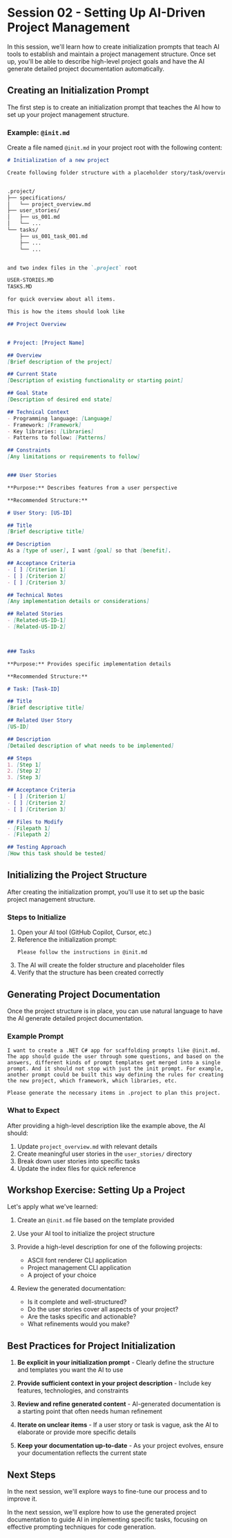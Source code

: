 # Session 02 - Setting Up AI-Driven Project Management

In this session, we'll learn how to create initialization prompts that teach AI tools to establish and maintain a project management structure. Once set up, you'll be able to describe high-level project goals and have the AI generate detailed project documentation automatically.

## Creating an Initialization Prompt

The first step is to create an initialization prompt that teaches the AI how to set up your project management structure.

### Example: `@init.md`

Create a file named `@init.md` in your project root with the following content:

```markdown
# Initialization of a new project

Create following folder structure with a placeholder story/task/overview for the time being.


.project/
├── specifications/
│   └── project_overview.md
├── user_stories/
│   ├── us_001.md
│   └── ...
└── tasks/
    ├── us_001_task_001.md
    ├── ...
    └── ...


and two index files in the `.project` root

USER-STORIES.MD
TASKS.MD

for quick overview about all items.

This is how the items should look like

## Project Overview


# Project: [Project Name]

## Overview
[Brief description of the project]

## Current State
[Description of existing functionality or starting point]

## Goal State
[Description of desired end state]

## Technical Context
- Programming language: [Language]
- Framework: [Framework]
- Key libraries: [Libraries]
- Patterns to follow: [Patterns]

## Constraints
[Any limitations or requirements to follow]


### User Stories

**Purpose:** Describes features from a user perspective

**Recommended Structure:**

# User Story: [US-ID]

## Title
[Brief descriptive title]

## Description
As a [type of user], I want [goal] so that [benefit].

## Acceptance Criteria
- [ ] [Criterion 1]
- [ ] [Criterion 2]
- [ ] [Criterion 3]

## Technical Notes
[Any implementation details or considerations]

## Related Stories
- [Related-US-ID-1]
- [Related-US-ID-2]



### Tasks

**Purpose:** Provides specific implementation details

**Recommended Structure:**

# Task: [Task-ID]

## Title
[Brief descriptive title]

## Related User Story
[US-ID]

## Description
[Detailed description of what needs to be implemented]

## Steps
1. [Step 1]
2. [Step 2]
3. [Step 3]

## Acceptance Criteria
- [ ] [Criterion 1]
- [ ] [Criterion 2]
- [ ] [Criterion 3]

## Files to Modify
- [Filepath 1]
- [Filepath 2]

## Testing Approach
[How this task should be tested]

```

## Initializing the Project Structure

After creating the initialization prompt, you'll use it to set up the basic project management structure.

### Steps to Initialize

1. Open your AI tool (GitHub Copilot, Cursor, etc.)
2. Reference the initialization prompt:
   ```
   Please follow the instructions in @init.md
   ```
3. The AI will create the folder structure and placeholder files
4. Verify that the structure has been created correctly

## Generating Project Documentation

Once the project structure is in place, you can use natural language to have the AI generate detailed project documentation.

### Example Prompt

```
I want to create a .NET C# app for scaffolding prompts like @init.md. The app should guide the user through some questions, and based on the answers, different kinds of prompt templates get merged into a single prompt. And it should not stop with just the init prompt. For example, another prompt could be built this way defining the rules for creating the new project, which framework, which libraries, etc.

Please generate the necessary items in .project to plan this project.
```

### What to Expect

After providing a high-level description like the example above, the AI should:

1. Update `project_overview.md` with relevant details
2. Create meaningful user stories in the `user_stories/` directory
3. Break down user stories into specific tasks
4. Update the index files for quick reference

## Workshop Exercise: Setting Up a Project

Let's apply what we've learned:

1. Create an `@init.md` file based on the template provided
2. Use your AI tool to initialize the project structure
3. Provide a high-level description for one of the following projects:
   - ASCII font renderer CLI application
   - Project management CLI application
   - A project of your choice

4. Review the generated documentation:
   - Is it complete and well-structured?
   - Do the user stories cover all aspects of your project?
   - Are the tasks specific and actionable?
   - What refinements would you make?

## Best Practices for Project Initialization

1. **Be explicit in your initialization prompt** - Clearly define the structure and templates you want the AI to use

2. **Provide sufficient context in your project description** - Include key features, technologies, and constraints

3. **Review and refine generated content** - AI-generated documentation is a starting point that often needs human refinement

4. **Iterate on unclear items** - If a user story or task is vague, ask the AI to elaborate or provide more specific details

5. **Keep your documentation up-to-date** - As your project evolves, ensure your documentation reflects the current state


## Next Steps

In the next session, we'll explore ways to fine-tune our process and to improve it.

In the next session, we'll explore how to use the generated project documentation to guide AI in implementing specific tasks, focusing on effective prompting techniques for code generation.